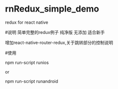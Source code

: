 # rnRedux_simple_demo
redux for react native

#说明
简单完整的redux例子
纯净版
无添加
适合新手

增加react-native-router-redux,关于跳转部分的控制说明

#使用

npm run-script runios

or

npm run-script  runandroid

